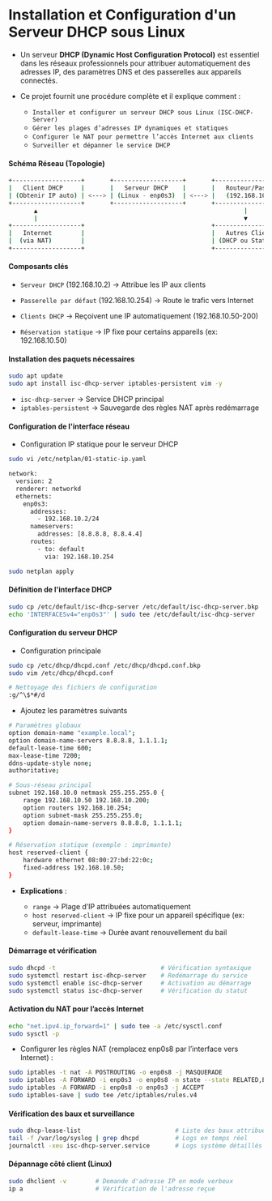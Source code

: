 # Installation et Configuration d'un Serveur DHCP sous Linux

- Un serveur **DHCP (Dynamic Host Configuration Protocol)** est essentiel dans les réseaux professionnels pour attribuer automatiquement des adresses IP, des paramètres DNS et des passerelles aux appareils connectés.

- Ce projet fournit une procédure complète et il explique comment :

  - `Installer et configurer un serveur DHCP sous Linux (ISC-DHCP-Server)`
  - `Gérer les plages d’adresses IP dynamiques et statiques`
  - `Configurer le NAT pour permettre l’accès Internet aux clients`
  - `Surveiller et dépanner le service DHCP`

#### Schéma Réseau (Topologie)

```sh
+-------------------+       +-------------------+       +----------------------+
|   Client DHCP     |       |   Serveur DHCP    |       |   Routeur/Passerelle |
| (Obtenir IP auto) | <---> | (Linux - enp0s3)  | <---> |   (192.168.10.254)   |
+-------------------+       +-------------------+       +----------------------+
       ▲                                                         |
       |                                                         ▼
+-------------------+                                   +-------------------+
|   Internet        |                                   |   Autres Clients  |
|  (via NAT)        |                                   | (DHCP ou Static)  |
+-------------------+                                   +-------------------+
```

#### Composants clés

- `Serveur DHCP` (192.168.10.2) → Attribue les IP aux clients

- `Passerelle par défaut` (192.168.10.254) → Route le trafic vers Internet

- `Clients DHCP` → Reçoivent une IP automatiquement (192.168.10.50-200)

- `Réservation statique` → IP fixe pour certains appareils (ex: 192.168.10.50)

#### Installation des paquets nécessaires

```sh
sudo apt update
sudo apt install isc-dhcp-server iptables-persistent vim -y
```

- `isc-dhcp-server` → Service DHCP principal
- `iptables-persistent` → Sauvegarde des règles NAT après redémarrage

#### Configuration de l'interface réseau

- Configuration IP statique pour le serveur DHCP

```sh
sudo vi /etc/netplan/01-static-ip.yaml
```

```sh
network:
  version: 2
  renderer: networkd
  ethernets:
    enp0s3:
      addresses:
        - 192.168.10.2/24
      nameservers:
        addresses: [8.8.8.8, 8.8.4.4]
      routes:
        - to: default
          via: 192.168.10.254
```

```sh
sudo netplan apply
```

#### Définition de l'interface DHCP

```sh
sudo cp /etc/default/isc-dhcp-server /etc/default/isc-dhcp-server.bkp
echo 'INTERFACESv4="enp0s3"' | sudo tee /etc/default/isc-dhcp-server
```

#### Configuration du serveur DHCP

- Configuration principale

```sh
sudo cp /etc/dhcp/dhcpd.conf /etc/dhcp/dhcpd.conf.bkp
sudo vim /etc/dhcp/dhcpd.conf

# Nettoyage des fichiers de configuration
:g/^\$*#/d
```

- Ajoutez les paramètres suivants

```sh
# Paramètres globaux
option domain-name "example.local";
option domain-name-servers 8.8.8.8, 1.1.1.1;
default-lease-time 600;
max-lease-time 7200;
ddns-update-style none;
authoritative;

# Sous-réseau principal
subnet 192.168.10.0 netmask 255.255.255.0 {
    range 192.168.10.50 192.168.10.200;
    option routers 192.168.10.254;
    option subnet-mask 255.255.255.0;
    option domain-name-servers 8.8.8.8, 1.1.1.1;
}

# Réservation statique (exemple : imprimante)
host reserved-client {
    hardware ethernet 08:00:27:bd:22:0c;
    fixed-address 192.168.10.50;
}
```

- **Explications** :

  - `range` → Plage d’IP attribuées automatiquement
  - `host reserved-client` → IP fixe pour un appareil spécifique (ex: serveur, imprimante)
  - `default-lease-time` → Durée avant renouvellement du bail

#### Démarrage et vérification

```sh
sudo dhcpd -t                             # Vérification syntaxique
sudo systemctl restart isc-dhcp-server    # Redémarrage du service
sudo systemctl enable isc-dhcp-server     # Activation au démarrage
sudo systemctl status isc-dhcp-server     # Vérification du statut
```

#### Activation du NAT pour l’accès Internet

```sh
echo "net.ipv4.ip_forward=1" | sudo tee -a /etc/sysctl.conf
sudo sysctl -p
```

- Configurer les règles NAT (remplacez enp0s8 par l’interface vers Internet) :

```sh
sudo iptables -t nat -A POSTROUTING -o enp0s8 -j MASQUERADE
sudo iptables -A FORWARD -i enp0s3 -o enp0s8 -m state --state RELATED,ESTABLISHED -j ACCEPT
sudo iptables -A FORWARD -i enp0s8 -o enp0s3 -j ACCEPT
sudo iptables-save | sudo tee /etc/iptables/rules.v4
```

#### Vérification des baux et surveillance

```sh
sudo dhcp-lease-list                          # Liste des baux attribués
tail -f /var/log/syslog | grep dhcpd          # Logs en temps réel
journalctl -xeu isc-dhcp-server.service       # Logs système détaillés
```

#### Dépannage côté client (Linux)

```sh
sudo dhclient -v        # Demande d'adresse IP en mode verbeux
ip a                    # Vérification de l'adresse reçue
```
